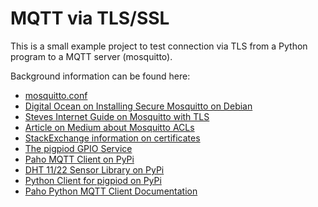# MQTT via TLS/SSL

This is a small example project to test connection via TLS from a Python program to a MQTT server (mosquitto).

Background information can be found here:
* [mosquitto.conf](https://mosquitto.org/man/mosquitto-conf-5.html)
* [Digital Ocean on Installing Secure Mosquitto on Debian](https://www.digitalocean.com/community/tutorials/how-to-install-and-secure-the-mosquitto-mqtt-messaging-broker-on-debian-10)
* [Steves Internet Guide on Mosquitto with TLS](http://www.steves-internet-guide.com/mosquitto-tls/)
* [Article on Medium about Mosquitto ACLs](https://medium.com/jungletronics/mosquitto-acls-ac062aea3f9)
* [StackExchange information on certificates](https://unix.stackexchange.com/questions/368123/how-to-extract-the-root-ca-and-subordinate-ca-from-a-certificate-chain-in-linux)
* [The pigpiod GPIO Service](http://abyz.me.uk/rpi/pigpio/pigpiod.html)
* [Paho MQTT Client on PyPi](https://pypi.org/project/paho-mqtt/)
* [DHT 11/22 Sensor Library on PyPi](https://pypi.org/project/pigpio-dht/)
* [Python Client for pigpiod on PyPi](https://pypi.org/project/pigpio/)
* [Paho Python MQTT Client Documentation](https://www.eclipse.org/paho/index.php?page=clients/python/docs/index.php)
